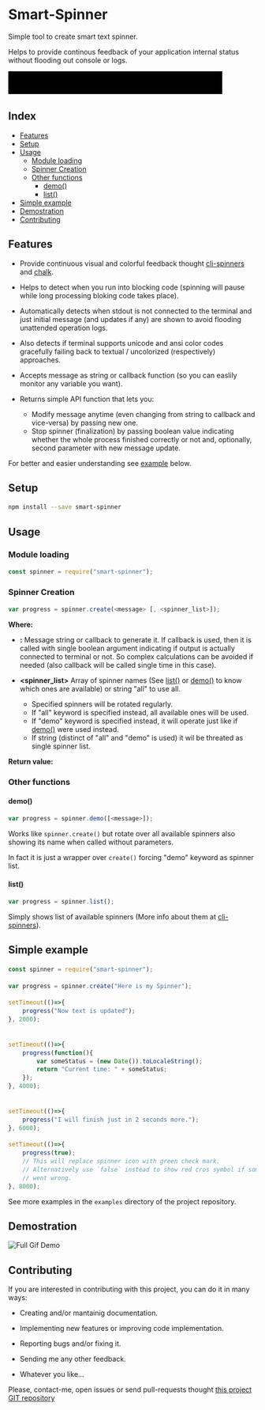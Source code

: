 Smart-Spinner
=============

Simple tool to create smart text spinner.

Helps to provide continous feedback of your application internal status without
flooding out console or logs.


![Small Gif Demo](media/smartSpinner-small-demo.gif)


Index
-----

<!-- vim-markdown-toc GitLab -->

* [Features](#features)
* [Setup](#setup)
* [Usage](#usage)
    * [Module loading](#module-loading)
    * [Spinner Creation](#spinner-creation)
    * [Other functions](#other-functions)
        * [demo()](#demo)
        * [list()](#list)
* [Simple example](#simple-example)
* [Demostration](#demostration)
* [Contributing](#contributing)

<!-- vim-markdown-toc -->


Features
--------

  * Provide continuous visual and colorful feedback thought
    [cli-spinners](https://www.npmjs.com/package/cli-spinners) and
    [chalk](https://www.npmjs.com/package/chalk).

  * Helps to detect when you run into blocking code (spinning will pause while
    long processing bloking code takes place).

  * Automatically detects when stdout is not connected to the terminal and just
    initial message (and updates if any) are shown to avoid flooding unattended
    operation logs.

  * Also detects if terminal supports unicode and ansi color codes gracefully
    failing back to textual / uncolorized (respectively) approaches.

  * Accepts message as string or callback function (so you can easlily monitor
    any variable you want).

  * Returns simple API function that lets you:
    - Modify message anytime (even changing from string to callback and
        vice-versa) by passing new one.
    - Stop spinner (finalization) by passing boolean value indicating whether
      the whole process finished correctly or not and, optionally, second
      parameter with new message update.


For better and easier understanding see [example](#simple-example) below.


Setup
-----

```sh
npm install --save smart-spinner
```

Usage
-----

### Module loading

```javascript
const spinner = require("smart-spinner");
```

### Spinner Creation


```javascript
var progress = spinner.create(<message> [, <spinner_list>]);
```

**Where:**

  * **<message>:** Message string or callback to generate it. If callback is
    used, then it is called with single boolean argument indicating if output
    is actually connected to terminal or not. So complex calculations can be
    avoided if needed (also callback will be called single time in this case).
    
  * **<spinner_list>** Array of spinner names (See [list()](#list) or
    [demo()](#demo) to know which ones are available) or string "all" to use
    all.
    - Specified spinners will be rotated regularly.
    - If "all" keyword is specified instead, all available ones will be used.
    - If "demo" keyword is specified instead, it will operate just like if
      [demo()](#demo) were used instead.
    - If string (distinct of "all" and "demo" is used) it wil be threated as
      single spinner list.


**Return value:**




### Other functions


#### demo()


```javascript
var progress = spinner.demo([<message>]);
```

Works like `spinner.create()` but rotate over all available spinners also
showing its name when called without parameters.

>
In fact it is just a wrapper over `create()` forcing "demo" keyword as spinner list.
>


#### list()


```javascript
var progress = spinner.list();
```

Simply shows list of available spinners (More info about them at
[cli-spinners](https://www.npmjs.com/package/cli-spinners)).



Simple example
--------------


```javascript
const spinner = require("smart-spinner");

var progress = spinner.create("Here is my Spinner");

setTimeout(()=>{
    progress("Now text is updated");
}, 2000);


setTimeout(()=>{
    progress(function(){
        var someStatus = (new Date()).toLocaleString();
        return "Current time: " + someStatus;
    });
}, 4000);


setTimeout(()=>{
    progress("I will finish just in 2 seconds more.");
}, 6000);

setTimeout(()=>{
    progress(true);
    // This will replace spinner icon with green check mark.
    // Alternatively use `false` instead to show red cros symbol if something
    // went wrong.
}, 8000);
```

>
See more examples in the `examples` directory of the project repository.
>


Demostration
------------

![Full Gif Demo](media/smartSpinner-banner-demo.gif)



Contributing
------------

If you are interested in contributing with this project, you can do it in many ways:

  * Creating and/or mantainig documentation.

  * Implementing new features or improving code implementation.

  * Reporting bugs and/or fixing it.
  
  * Sending me any other feedback.

  * Whatever you like...
    
Please, contact-me, open issues or send pull-requests thought [this project GIT repository](https://github.com/bitifet/smart-spinner)

